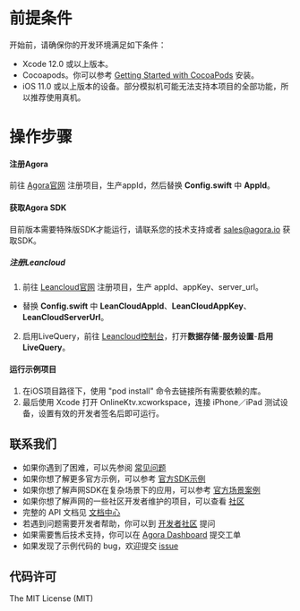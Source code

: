 # 前提条件
开始前，请确保你的开发环境满足如下条件：
- Xcode 12.0 或以上版本。
- Cocoapods。你可以参考 [Getting Started with CocoaPods](https://guides.cocoapods.org/using/getting-started.html#getting-started) 安装。
- iOS 11.0 或以上版本的设备。部分模拟机可能无法支持本项目的全部功能，所以推荐使用真机。

# 操作步骤
#### 注册Agora
前往 [Agora官网](https://console.agora.io/) 注册项目，生产appId，然后替换 **Config.swift** 中 **AppId**。

#### 获取Agora SDK
目前版本需要特殊版SDK才能运行，请联系您的技术支持或者 sales@agora.io 获取SDK。

##### 注册Leancloud
1. 前往 [Leancloud官网](https://www.leancloud.cn/) 注册项目，生产 appId、appKey、server_url。
- 替换 **Config.swift** 中 **LeanCloudAppId**、**LeanCloudAppKey**、**LeanCloudServerUrl**。
2. 启用LiveQuery，前往 [Leancloud控制台](https://www.leancloud.cn/)，打开**数据存储**-**服务设置**-**启用 LiveQuery**。

#### 运行示例项目
1. 在iOS项目路径下，使用 "pod install" 命令去链接所有需要依赖的库。
2. 最后使用 Xcode 打开 OnlineKtv.xcworkspace，连接 iPhone／iPad 测试设备，设置有效的开发者签名后即可运行。

## 联系我们

- 如果你遇到了困难，可以先参阅 [常见问题](https://docs.agora.io/cn/faq)
- 如果你想了解更多官方示例，可以参考 [官方SDK示例](https://github.com/AgoraIO)
- 如果你想了解声网SDK在复杂场景下的应用，可以参考 [官方场景案例](https://github.com/AgoraIO-usecase)
- 如果你想了解声网的一些社区开发者维护的项目，可以查看 [社区](https://github.com/AgoraIO-Community)
- 完整的 API 文档见 [文档中心](https://docs.agora.io/cn/)
- 若遇到问题需要开发者帮助，你可以到 [开发者社区](https://rtcdeveloper.com/) 提问
- 如果需要售后技术支持，你可以在 [Agora Dashboard](https://dashboard.agora.io) 提交工单
- 如果发现了示例代码的 bug，欢迎提交 [issue](https://github.com/AgoraIO-Usecase/InteractivePodcast/issues)

## 代码许可

The MIT License (MIT)
